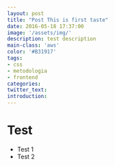 ```yaml
---
layout: post
title: "Post This is first taste"
date: 2016-05-18 17:37:00
image: '/assets/img/'
description: test description
main-class: 'aws'
color: '#B31917'
tags:
- css
- metodologia
- frontend
categories:
twitter_text:
introduction:
---
```


# Test

* Test 1
* Test 2
